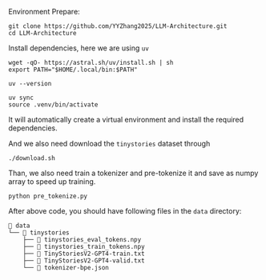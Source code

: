 
Environment Prepare: 
```Shell
git clone https://github.com/YYZhang2025/LLM-Architecture.git
cd LLM-Architecture
```


Install dependencies, here we are using `uv`
```Shell
wget -qO- https://astral.sh/uv/install.sh | sh
export PATH="$HOME/.local/bin:$PATH"

uv --version

uv sync 
source .venv/bin/activate
```


It will automatically create a virtual environment and install the required dependencies.

And we also need download the `tinystories` dataset through
```Shell
./download.sh
```

Than, we also need train a tokenizer and pre-tokenize it and save as numpy array to speed up training.
```Shell
python pre_tokenize.py
```

After above code, you should have following files in the `data` directory:
```Text 
📂 data  
└── 📂 tinystories  
    ├── 📄 tinystories_eval_tokens.npy  
    ├── 📄 tinystories_train_tokens.npy  
    ├── 📘 TinyStoriesV2-GPT4-train.txt  
    ├── 📘 TinyStoriesV2-GPT4-valid.txt  
    └── 🧩 tokenizer-bpe.json  
```